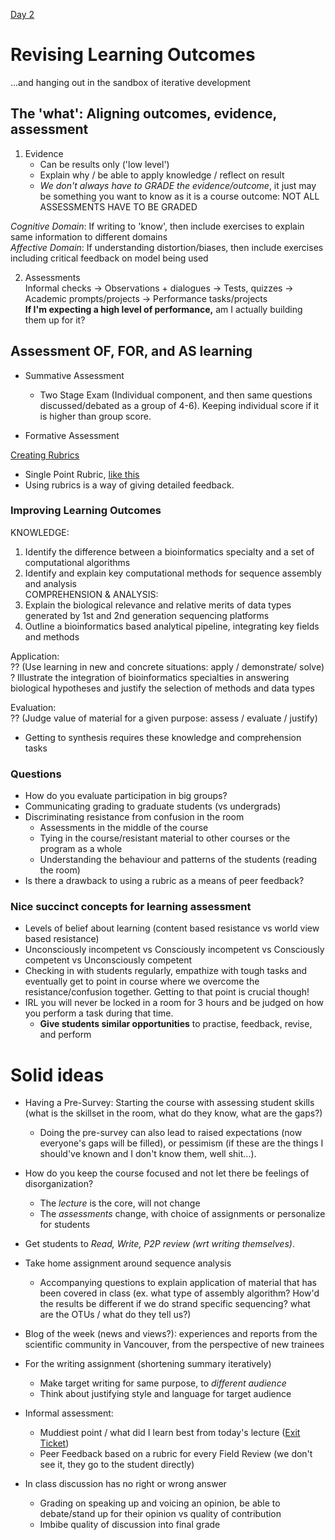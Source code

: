 [Day 2](http://wiki.ubc.ca/Documentation:Course_Design_Intensive/Facilitators_Guidebook/Day_2_Learning_Plan)  

# Revising Learning Outcomes  
...and hanging out in the sandbox of iterative development  

## The 'what': Aligning outcomes, evidence, assessment  
1. Evidence  
	- Can be results only ('low level')  
	- Explain why / be able to apply knowledge / reflect on result   
	- *We don't always have to GRADE the evidence/outcome*, it just may be something you want to know as it is a course outcome: NOT ALL ASSESSMENTS HAVE TO BE GRADED  

*Cognitive Domain*: If writing to 'know', then include exercises to explain same information to different domains   
*Affective Domain*: If understanding distortion/biases, then include exercises including critical feedback on model being used  

2. Assessments  
Informal checks -> Observations + dialogues -> Tests, quizzes -> Academic prompts/projects -> Performance tasks/projects  
**If I'm expecting a high level of performance,** am I actually building them up for it?  

## Assessment OF, FOR, and AS learning  
- Summative Assessment   
	- Two Stage Exam (Individual component, and then same questions discussed/debated as a group of 4-6). Keeping individual score if it is higher than group score.  

- Formative Assessment


[Creating Rubrics](https://www.cmu.edu/teaching/assessment/assesslearning/rubrics.html)  
- Single Point Rubric, [like this](https://www.cultofpedagogy.com/single-point-rubric/)   
- Using rubrics is a way of giving detailed feedback.  
   


### Improving Learning Outcomes  
KNOWLEDGE:  
1) Identify the difference between a bioinformatics specialty and a set of computational algorithms
2) Identify and explain key computational methods for sequence assembly and analysis  
COMPREHENSION & ANALYSIS:  
3) Explain the biological relevance and relative merits of data types generated by 1st and 2nd generation sequencing platforms
4) Outline a bioinformatics based analytical pipeline, integrating key fields and methods

Application:  
?? (Use learning in new and concrete situations: apply / demonstrate/ solve)  
? Illustrate the integration of bioinformatics specialties in answering biological hypotheses and justify the selection of methods and data types  

Evaluation:  
?? (Judge value of material for a given purpose: assess / evaluate / justify)  
 
- Getting to synthesis requires these knowledge and comprehension tasks  

### Questions  
- How do you evaluate participation in big groups?  
- Communicating grading to graduate students (vs undergrads)   
- Discriminating resistance from confusion in the room  
	- Assessments in the middle of the course  
	- Tying in the course/resistant material to other courses or the program as a whole  
	- Understanding the behaviour and patterns of the students (reading the room)  
- Is there a drawback to using a rubric as a means of peer feedback?  

### Nice succinct concepts for learning assessment  
- Levels of belief about learning (content based resistance vs world view based resistance)  
- Unconsciously incompetent vs Consciously incompetent vs Consciously competent vs Unconsciously competent
- Checking in with students regularly, empathize with tough tasks and eventually get to point in course where we overcome the resistance/confusion together. Getting to that point is crucial though!  
- IRL you will never be locked in a room for 3 hours and be judged on how you perform a task during that time.  
	- **Give students similar opportunities** to practise, feedback, revise, and perform  
 
# Solid ideas   
- Having a Pre-Survey: Starting the course with assessing student skills (what is the skillset in the room, what do they know, what are the gaps?)  
	- Doing the pre-survey can also lead to raised expectations (now everyone's gaps will be filled), or pessimism (if these are the things I should've known and I don't know them, well shit...).  
- How do you keep the course focused and not let there be feelings of disorganization?  
	- The *lecture* is the core, will not change  
	- The *assessments* change, with choice of assignments or personalize for students  
- Get students to *Read, Write, P2P review (wrt writing themselves)*.  

- Take home assignment around sequence analysis  
	- Accompanying questions to explain application of material that has been covered in class (ex. what type of assembly algorithm? How'd the results be different if we do strand specific sequencing? what are the OTUs / what do they tell us?)  
- Blog of the week (news and views?): experiences and reports from the scientific community in Vancouver, from the perspective of new trainees  
- For the writing assignment (shortening summary iteratively)  
	- Make target writing for same purpose, to *different audience*  
	- Think about justifying style and language for target audience  
- Informal assessment:
	- Muddiest point / what did I learn best from today's lecture ([Exit Ticket](http://www.theteachertoolkit.com/index.php/tool/exit-ticket))  
	- Peer Feedback based on a rubric for every Field Review (we don't see it, they go to the student directly)   
- In class discussion has no right or wrong answer  
	- Grading on speaking up and voicing an opinion, be able to debate/stand up for their opinion vs quality of contribution  
	- Imbibe quality of discussion into final grade  


